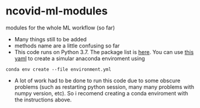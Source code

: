 # ncovid-ml-modules
modules for the whole ML workflow (so far)

- Many things still to be added
- methods name are a little confusing so far
- This code runs on Python 3.7. The package list is [here](package-list). You can use [this yaml](environment.yml) to create a simular anaconda enviroment using 
```console
conda env create --file environment.yml
```
- A lot of work had to be done to run this code due to some obscure problems (such as restarting python session, many many problems with numpy version, etc). So i recomend creating a conda enviroment with the instructions above.
